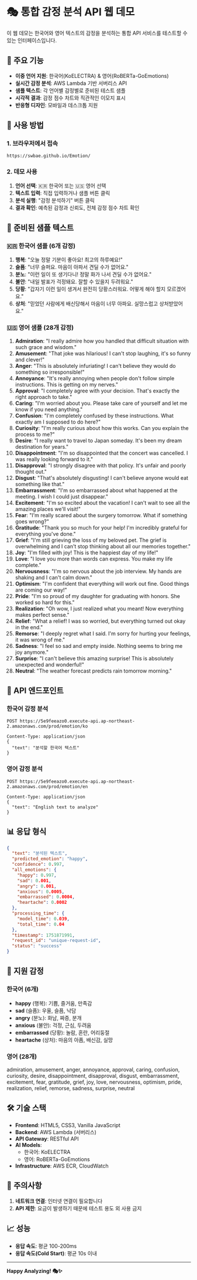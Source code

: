 # 🎭 통합 감정 분석 API 웹 데모

이 웹 데모는 한국어와 영어 텍스트의 감정을 분석하는 통합 API 서비스를 테스트할 수 있는 인터페이스입니다.

## 🌟 주요 기능

- **이중 언어 지원**: 한국어(KoELECTRA) & 영어(RoBERTa-GoEmotions)
- **실시간 감정 분석**: AWS Lambda 기반 서버리스 API
- **샘플 텍스트**: 각 언어별 감정별로 준비된 테스트 샘플
- **시각적 결과**: 감정 점수 차트와 직관적인 이모지 표시
- **반응형 디자인**: 모바일과 데스크톱 지원

## 🚀 사용 방법

### 1. 브라우저에서 접속

```
https://swbae.github.io/Emotion/
```

### 2. 데모 사용

1. **언어 선택**: 🇰🇷 한국어 또는 🇺🇸 영어 선택
2. **텍스트 입력**: 직접 입력하거나 샘플 버튼 클릭
3. **분석 실행**: "감정 분석하기" 버튼 클릭
4. **결과 확인**: 예측된 감정과 신뢰도, 전체 감정 점수 차트 확인

## 📝 준비된 샘플 텍스트

### 🇰🇷 한국어 샘플 (6개 감정)

1. **행복**: "오늘 정말 기분이 좋아요! 최고의 하루예요!"
2. **슬픔**: "너무 슬퍼요. 마음이 아파서 견딜 수가 없어요."
3. **분노**: "이런 일이 또 생기다니! 정말 화가 나서 견딜 수가 없어요."
4. **불안**: "내일 발표가 걱정돼요. 잘할 수 있을지 두려워요."
5. **당황**: "갑자기 이런 일이 생겨서 완전히 당황스러워요. 어떻게 해야 할지 모르겠어요."
6. **상처**: "믿었던 사람에게 배신당해서 마음이 너무 아파요. 실망스럽고 상처받았어요."

### 🇺🇸 영어 샘플 (28개 감정)

1. **Admiration**: "I really admire how you handled that difficult situation with such grace and wisdom."
2. **Amusement**: "That joke was hilarious! I can't stop laughing, it's so funny and clever!"
3. **Anger**: "This is absolutely infuriating! I can't believe they would do something so irresponsible!"
4. **Annoyance**: "It's really annoying when people don't follow simple instructions. This is getting on my nerves."
5. **Approval**: "I completely agree with your decision. That's exactly the right approach to take."
6. **Caring**: "I'm worried about you. Please take care of yourself and let me know if you need anything."
7. **Confusion**: "I'm completely confused by these instructions. What exactly am I supposed to do here?"
8. **Curiosity**: "I'm really curious about how this works. Can you explain the process to me?"
9. **Desire**: "I really want to travel to Japan someday. It's been my dream destination for years."
10. **Disappointment**: "I'm so disappointed that the concert was cancelled. I was really looking forward to it."
11. **Disapproval**: "I strongly disagree with that policy. It's unfair and poorly thought out."
12. **Disgust**: "That's absolutely disgusting! I can't believe anyone would eat something like that."
13. **Embarrassment**: "I'm so embarrassed about what happened at the meeting. I wish I could just disappear."
14. **Excitement**: "I'm so excited about the vacation! I can't wait to see all the amazing places we'll visit!"
15. **Fear**: "I'm really scared about the surgery tomorrow. What if something goes wrong?"
16. **Gratitude**: "Thank you so much for your help! I'm incredibly grateful for everything you've done."
17. **Grief**: "I'm still grieving the loss of my beloved pet. The grief is overwhelming and I can't stop thinking about all our memories together."
18. **Joy**: "I'm filled with joy! This is the happiest day of my life!"
19. **Love**: "I love you more than words can express. You make my life complete."
20. **Nervousness**: "I'm so nervous about the job interview. My hands are shaking and I can't calm down."
21. **Optimism**: "I'm confident that everything will work out fine. Good things are coming our way!"
22. **Pride**: "I'm so proud of my daughter for graduating with honors. She worked so hard for this."
23. **Realization**: "Oh wow, I just realized what you meant! Now everything makes perfect sense."
24. **Relief**: "What a relief! I was so worried, but everything turned out okay in the end."
25. **Remorse**: "I deeply regret what I said. I'm sorry for hurting your feelings, it was wrong of me."
26. **Sadness**: "I feel so sad and empty inside. Nothing seems to bring me joy anymore."
27. **Surprise**: "I can't believe this amazing surprise! This is absolutely unexpected and wonderful!"
28. **Neutral**: "The weather forecast predicts rain tomorrow morning."

## 🔧 API 엔드포인트

### 한국어 감정 분석

```
POST https://5e9feeazo0.execute-api.ap-northeast-2.amazonaws.com/prod/emotion/ko

Content-Type: application/json
{
  "text": "분석할 한국어 텍스트"
}
```

### 영어 감정 분석

```
POST https://5e9feeazo0.execute-api.ap-northeast-2.amazonaws.com/prod/emotion/en

Content-Type: application/json
{
  "text": "English text to analyze"
}
```

## 📊 응답 형식

```json
{
  "text": "분석된 텍스트",
  "predicted_emotion": "happy",
  "confidence": 0.997,
  "all_emotions": {
    "happy": 0.997,
    "sad": 0.001,
    "angry": 0.001,
    "anxious": 0.0005,
    "embarrassed": 0.0004,
    "heartache": 0.0002
  },
  "processing_time": {
    "model_time": 0.039,
    "total_time": 0.04
  },
  "timestamp": 1751871991,
  "request_id": "unique-request-id",
  "status": "success"
}
```

## 🎯 지원 감정

### 한국어 (6개)

- **happy** (행복): 기쁨, 즐거움, 만족감
- **sad** (슬픔): 우울, 슬픔, 낙담
- **angry** (분노): 화남, 짜증, 분개
- **anxious** (불안): 걱정, 근심, 두려움
- **embarrassed** (당황): 놀람, 혼란, 어리둥절
- **heartache** (상처): 마음의 아픔, 배신감, 실망

### 영어 (28개)

admiration, amusement, anger, annoyance, approval, caring, confusion, curiosity, desire, disappointment, disapproval, disgust, embarrassment, excitement, fear, gratitude, grief, joy, love, nervousness, optimism, pride, realization, relief, remorse, sadness, surprise, neutral

## 🛠️ 기술 스택

- **Frontend**: HTML5, CSS3, Vanilla JavaScript
- **Backend**: AWS Lambda (서버리스)
- **API Gateway**: RESTful API
- **AI Models**:
  - 한국어: KoELECTRA
  - 영어: RoBERTa-GoEmotions
- **Infrastructure**: AWS ECR, CloudWatch

## 🚨 주의사항

1. **네트워크 연결**: 인터넷 연결이 필요합니다
2. **API 제한**: 요금이 발생하기 때문에 테스트 용도 외 사용 금지

## 📈 성능

- **응답 속도**: 평균 100-200ms
- **응답 속도(Cold Start)**: 평균 10s 이내

---

**Happy Analyzing! 🎭✨**
